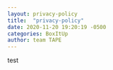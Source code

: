 ```yaml
---
layout: privacy-policy
title:  "privacy-policy"
date: 2020-11-20 19:20:19 -0500
categories: BoxItUp
author: team TAPE
---
```


test

